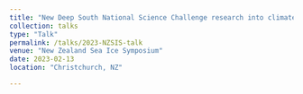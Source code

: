 ```yaml
---
title: "New Deep South National Science Challenge research into climate impacts from Antarctic ice-mass loss in a multi-model experiment"
collection: talks
type: "Talk"
permalink: /talks/2023-NZSIS-talk
venue: "New Zealand Sea Ice Symposium"
date: 2023-02-13
location: "Christchurch, NZ"

---
```

